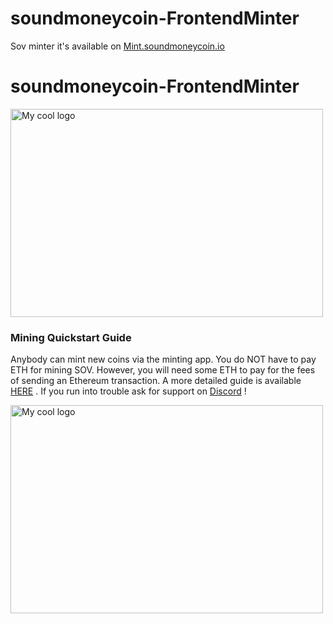 # soundmoneycoin-FrontendMinter
Sov minter it's available on <a href="https://mint.soundmoneycoin.io/">Mint.soundmoneycoin.io</a>

# soundmoneycoin-FrontendMinter

<img src="https://i.imgur.com/HiOn5Sm.png" alt="My cool logo" width="500" height="333"/>

### Mining Quickstart Guide 
Anybody can mint new coins via the minting app. You do NOT have to pay ETH for mining SOV. However, you will need some ETH to pay for the fees of sending an Ethereum transaction. A more detailed guide is available <a href="https://medium.com/@soundmoneycoin/how-to-mine-sov-coin-from-your-browser-35d73eec3d87">HERE</a> . If you run into trouble ask for support on  <a href="https://discordapp.com/invite/up77nXY">Discord</a> !

<img src="https://i.imgur.com/wWOwU6E.jpg" alt="My cool logo" width="500" height="333"/>





